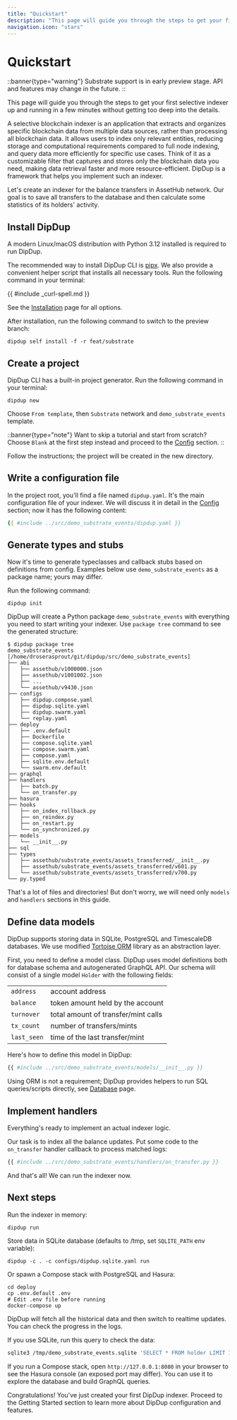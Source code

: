 ```yaml
---
title: "Quickstart"
description: "This page will guide you through the steps to get your first selective indexer up and running in a few minutes without getting too deep into the details."
navigation.icon: "stars"
---
```


# Quickstart

::banner{type="warning"}
Substrate support is in early preview stage. API and features may change in the future.
::

This page will guide you through the steps to get your first selective indexer up and running in a few minutes without getting too deep into the details.

A selective blockchain indexer is an application that extracts and organizes specific blockchain data from multiple data sources, rather than processing all blockchain data. It allows users to index only relevant entities, reducing storage and computational requirements compared to full node indexing, and query data more efficiently for specific use cases. Think of it as a customizable filter that captures and stores only the blockchain data you need, making data retrieval faster and more resource-efficient. DipDup is a framework that helps you implement such an indexer.

Let's create an indexer for the balance transfers in AssetHub network. Our goal is to save all transfers to the database and then calculate some statistics of its holders' activity.

## Install DipDup

A modern Linux/macOS distribution with Python 3.12 installed is required to run DipDup.

The recommended way to install DipDup CLI is [pipx](https://pipx.pypa.io/stable/). We also provide a convenient helper script that installs all necessary tools. Run the following command in your terminal:

{{ #include _curl-spell.md }}

See the [Installation](../docs/1.getting-started/1.installation.md) page for all options.

After installation, run the following command to switch to the preview branch:

```shell [Terminal]
dipdup self install -f -r feat/substrate
```

## Create a project

DipDup CLI has a built-in project generator. Run the following command in your terminal:

```shell [Terminal]
dipdup new
```

Choose `From template`, then `Substrate` network and `demo_substrate_events` template.

::banner{type="note"}
Want to skip a tutorial and start from scratch? Choose `Blank` at the first step instead and proceed to the [Config](../docs/1.getting-started/3.config.md) section.
::

Follow the instructions; the project will be created in the new directory.

## Write a configuration file

In the project root, you'll find a file named `dipdup.yaml`. It's the main configuration file of your indexer. We will discuss it in detail in the [Config](../docs/1.getting-started/3.config.md) section; now it has the following content:

```yaml [dipdup.yaml]
{{ #include ../src/demo_substrate_events/dipdup.yaml }}
```

## Generate types and stubs

Now it's time to generate typeclasses and callback stubs based on definitions from config. Examples below use `demo_substrate_events` as a package name; yours may differ.

Run the following command:

```shell [Terminal]
dipdup init
```

DipDup will create a Python package `demo_substrate_events` with everything you need to start writing your indexer. Use `package tree` command to see the generated structure:

```shell [Terminal]
$ dipdup package tree
demo_substrate_events [/home/droserasprout/git/dipdup/src/demo_substrate_events]
├── abi
│   ├── assethub/v1000000.json
│   ├── assethub/v1001002.json
│   ├── ...
│   └── assethub/v9430.json
├── configs
│   ├── dipdup.compose.yaml
│   ├── dipdup.sqlite.yaml
│   ├── dipdup.swarm.yaml
│   └── replay.yaml
├── deploy
│   ├── .env.default
│   ├── Dockerfile
│   ├── compose.sqlite.yaml
│   ├── compose.swarm.yaml
│   ├── compose.yaml
│   ├── sqlite.env.default
│   └── swarm.env.default
├── graphql
├── handlers
│   ├── batch.py
│   └── on_transfer.py
├── hasura
├── hooks
│   ├── on_index_rollback.py
│   ├── on_reindex.py
│   ├── on_restart.py
│   └── on_synchronized.py
├── models
│   └── __init__.py
├── sql
├── types
│   ├── assethub/substrate_events/assets_transferred/__init__.py
│   ├── assethub/substrate_events/assets_transferred/v601.py
│   └── assethub/substrate_events/assets_transferred/v700.py
└── py.typed
```

That's a lot of files and directories! But don't worry, we will need only `models` and `handlers` sections in this guide.

## Define data models

DipDup supports storing data in SQLite, PostgreSQL and TimescaleDB databases. We use modified [Tortoise ORM](https://tortoise.github.io/) library as an abstraction layer.

First, you need to define a model class. DipDup uses model definitions both for database schema and autogenerated GraphQL API. Our schema will consist of a single model `Holder` with the following fields:

|             |                                     |
| ----------- | ----------------------------------- |
| `address`   | account address                     |
| `balance`   | token amount held by the account    |
| `turnover`  | total amount of transfer/mint calls |
| `tx_count`  | number of transfers/mints           |
| `last_seen` | time of the last transfer/mint      |

Here's how to define this model in DipDup:

```python [models/__init__.py]
{{ #include ../src/demo_substrate_events/models/__init__.py }}
```

Using ORM is not a requirement; DipDup provides helpers to run SQL queries/scripts directly, see [Database](1.getting-started/5.database.md) page.

## Implement handlers

Everything's ready to implement an actual indexer logic.

Our task is to index all the balance updates. Put some code to the `on_transfer` handler callback to process matched logs:

```python [handlers/on_transfer.py]
{{ #include ../src/demo_substrate_events/handlers/on_transfer.py }}
```

And that's all! We can run the indexer now.

## Next steps

Run the indexer in memory:

```shell
dipdup run
```

Store data in SQLite database (defaults to /tmp, set `SQLITE_PATH` env variable):

```shell
dipdup -c . -c configs/dipdup.sqlite.yaml run
```

Or spawn a Compose stack with PostgreSQL and Hasura:

```shell
cd deploy
cp .env.default .env
# Edit .env file before running
docker-compose up
```

DipDup will fetch all the historical data and then switch to realtime updates. You can check the progress in the logs.

If you use SQLite, run this query to check the data:

```bash
sqlite3 /tmp/demo_substrate_events.sqlite 'SELECT * FROM holder LIMIT 10'
```

If you run a Compose stack, open `http://127.0.0.1:8080` in your browser to see the Hasura console (an exposed port may differ). You can use it to explore the database and build GraphQL queries.

Congratulations! You've just created your first DipDup indexer. Proceed to the Getting Started section to learn more about DipDup configuration and features.
